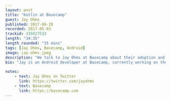 ```yaml
---
layout: post
title: "Kotlin at Basecamp"
guest: Jay Ohms
published: 2017-08-28
recorded: 2017-05-03
trackid: 339427533
length: "34:35"
length_rounded: "35 mins"
tags: [Jay Ohms, Basecamp, Android]
image: jay-ohms.jpeg
description: "We talk to Jay Ohms at Basecamp about their adoption and use of Kotlin and how between two developers they manage to keep their Android application running!"
bio: "Jay is an Android developer at Basecamp, currently working on the Basecamp 3 app, which is written entirely in Kotlin. He lives in Chicago and enjoys nature and college football, neither of which can be easily found in Chicago."
                                                                                                                                                                                                                                                                                        
notes: 
    - text: Jay Ohms on Twitter
      link: https://twitter.com/jayohms
    - text: Basecamp
      link: https://basecamp.com
---
```


